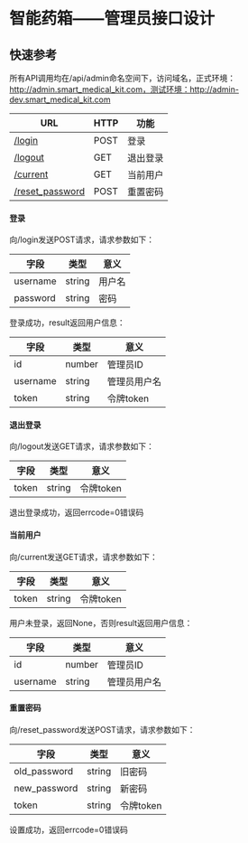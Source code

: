 智能药箱——管理员接口设计
==========

快速参考
--------
所有API调用均在/api/admin命名空间下，访问域名，正式环境：http://admin.smart_medical_kit.com，测试环境：http://admin-dev.smart_medical_kit.com

URL|HTTP|功能
---|----|----
[/login](#登录)|POST|登录
[/logout](#退出登录)|GET|退出登录
[/current](#当前用户)|GET|当前用户
[/reset_password](#重置密码)|POST|重置密码

#### 登录
向/login发送POST请求，请求参数如下：

字段|类型|意义
----|----|----
username|string|用户名
password|string|密码

登录成功，result返回用户信息：

字段|类型|意义
----|----|----
id|number|管理员ID
username|string|管理员用户名
token|string|令牌token

#### 退出登录
向/logout发送GET请求，请求参数如下：

字段|类型|意义
----|----|----
token|string|令牌token

退出登录成功，返回errcode=0错误码

#### 当前用户
向/current发送GET请求，请求参数如下：

字段|类型|意义
----|----|----
token|string|令牌token

用户未登录，返回None，否则result返回用户信息：

字段|类型|意义
----|----|----
id|number|管理员ID
username|string|管理员用户名

#### 重置密码
向/reset_password发送POST请求，请求参数如下：

字段|类型|意义
----|----|----
old_password|string|旧密码
new_password|string|新密码
token|string|令牌token

设置成功，返回errcode=0错误码